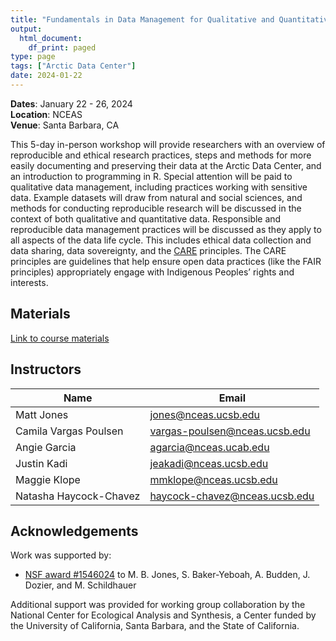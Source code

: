 ```yaml
---
title: "Fundamentals in Data Management for Qualitative and Quantitative Arctic Research"
output:
  html_document:
    df_print: paged
type: page
tags: ["Arctic Data Center"]
date: 2024-01-22
---
```




__Dates__: January 22 - 26, 2024<br>
__Location__: NCEAS <br>
__Venue__: Santa Barbara, CA

This 5-day in-person workshop will provide researchers with an overview of reproducible and ethical research practices, steps and methods for more easily documenting and preserving their data at the Arctic Data Center, and an introduction to programming in R. Special attention will be paid to qualitative data management, including practices working with sensitive data. Example datasets will draw from natural and social sciences, and methods for conducting reproducible research will be discussed in the context of both qualitative and quantitative data. Responsible and reproducible data management practices will be discussed as they apply to all aspects of the data life cycle. This includes ethical data collection and data sharing, data sovereignty, and the [CARE](https://www.gida-global.org/care) principles. The CARE principles are guidelines that help ensure open data practices (like the FAIR principles) appropriately engage with Indigenous Peoples’ rights and interests.



## Materials

[Link to course materials](https://learning.nceas.ucsb.edu/2024-01-arctic/)


## Instructors

|Name         | Email              |
|-------------|--------------------|
|Matt Jones | jones@nceas.ucsb.edu |
|Camila Vargas Poulsen |vargas-poulsen@nceas.ucsb.edu|
|Angie Garcia | agarcia@nceas.ucab.edu |
|Justin Kadi | jeakadi@nceas.ucsb.edu|
|Maggie Klope | mmklope@nceas.ucsb.edu|
|Natasha Haycock-Chavez | haycock-chavez@nceas.ucsb.edu|



## Acknowledgements

Work was supported by:

- [NSF award #1546024](http://www.nsf.gov/awardsearch/showAward?AWD_ID=1546024) to M. B. Jones, S. Baker-Yeboah, A. Budden, J. Dozier, and M. Schildhauer

Additional support was provided for working group collaboration by the National Center for Ecological Analysis and Synthesis, a Center funded by the University of California, Santa Barbara, and the State of California.